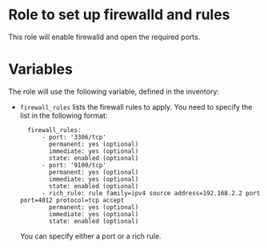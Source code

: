 Role to set up firewalld and rules
==================================

This role will enable firewalld and open the required ports.

# Variables

The role will use the following variable, defined in the inventory:

* `firewall_rules` lists the firewall rules to apply. You need to specify
  the list in the following format:

        firewall_rules:
            - port: '3306/tcp'
              permanent: yes (optional)
              immediate: yes (optional)
              state: enabled (optional)
            - port: '9100/tcp'
              permanent: yes (optional)
              immediate: yes (optional)
              state: enabled (optional)
            - rich_rule: rule family=ipv4 source address=192.168.2.2 port port=4012 protocol=tcp accept
              permanent: yes (optional)
              immediate: yes (optional)
              state: enabled (optional)

  You can specify either a port or a rich rule.
